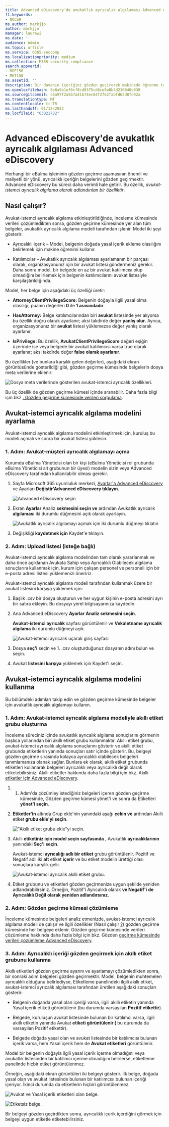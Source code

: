 ```yaml
---
title: Advanced eDiscovery'de avukatlık ayrıcalık algılaması Advanced eDiscovery
f1.keywords:
- NOCSH
ms.author: markjjo
author: markjjo
manager: laurawi
ms.date: ''
audience: Admin
ms.topic: article
ms.service: O365-seccomp
ms.localizationpriority: medium
ms.collection: M365-security-compliance
search.appverid:
- MOE150
- MET150
ms.assetid: ''
description: Bir davanın içeriğini gözden geçirerek makinede öğrenme tabanlı ayrıcalıklı içeriğin algılanması makinede kullanmak için avukatlık ayrıcalık algılama Advanced eDiscovery kullanın.
ms.openlocfilehash: 5e8a9e1ef0cf8cd8375cd6ce9a0b4d210840e838
ms.sourcegitcommit: c6a97f2a5b7a41b74ec84f2f62fabfd65d8fd92a
ms.translationtype: MT
ms.contentlocale: tr-TR
ms.lasthandoff: 01/12/2022
ms.locfileid: "63021732"
---
```

# <a name="set-up-attorney-client-privilege-detection-in-advanced-ediscovery"></a>Advanced eDiscovery'de avukatlık ayrıcalık algılaması Advanced eDiscovery

Herhangi bir eBulma işleminin gözden geçirme aşamasının önemli ve maliyetli bir yönü, ayrıcalıklı içeriğin belgelerini gözden geçirmektir. Advanced eDiscovery bu süreci daha verimli hale getirir. Bu özellik, *avukat-istemci ayrıcalık algılama olarak adlandırılan bir özelliktir*.

## <a name="how-does-it-work"></a>Nasıl çalışır?

Avukat-istemci ayrıcalık algılama etkinleştirildiğinde, inceleme kümesinde verileri çözümledikten sonra, gözden geçirme kümesinde yer alan tüm belgeler, avukatlık [](analyzing-data-in-review-set.md) ayrıcalık algılama modeli tarafından işlenir. Model iki şeyi gösterir:

- Ayrıcalıklı içerik – Model, belgenin doğada yasal içerik ekleme olasılığını belirlemek için makine öğrenimi kullanır.

- Katılımcılar – Avukatlık ayrıcalık algılaması ayarlamanın bir parçası olarak, organizasyonunız için bir avukat listesi göndermeniz gerekir. Daha sonra model, bir belgede en az bir avukat katılımcısı olup olmadığını belirlemek için belgenin katılımcılarını avukat listesiyle karşılaştırıldığında.

Model, her belge için aşağıdaki üç özelliği üretir:

- **AttorneyClientPrivilegeScore:** Belgenin doğayla ilgili yasal olma olasılığı; puanın değerleri **0** ile **1 arasındadır**.

- **HasAttorney:** Belge katılımcılarından biri **avukat** listesinde yer alıyorsa bu özellik doğru olarak ayarlanır; aksi takdirde değer **yanlış olur**. Ayrıca, organizasyonunız bir **avukat** listesi yüklemezse değer yanlış olarak ayarlanır.

- **IsPrivilege:** Bu özellik, **AvukatClientPrivilegeScore** değeri eşiğin üzerinde ise veya belgede bir avukat katılımcısı  varsa true olarak ayarlanır; aksi takdirde değer **false olarak ayarlanır**.

Bu özellikler (ve bunlara karşılık gelen değerler), aşağıdaki ekran görüntüsünde gösterildiği gibi, gözden geçirme kümesinde belgelerin dosya meta verilerine eklenir:

![Dosya meta verilerinde gösterilen avukat-istemci ayrıcalık özellikleri.](../media/AeDAttorneyClientPrivilegeMetadata.png)

Bu üç özellik de gözden geçirme kümesi içinde aranabilir. Daha fazla bilgi için bkz [. Gözden geçirme kümesinde verileri sorgulama](review-set-search.md).

## <a name="set-up-the-attorney-client-privilege-detection-model"></a>Avukat-istemci ayrıcalık algılama modelini ayarlama

Avukat-istemci ayrıcalık algılama modelini etkinleştirmek için, kuruluş bu modeli açmalı ve sonra bir avukat listesi yüklesin.

### <a name="step-1-turn-on-attorney-client-privilege-detection"></a>1. Adım: Avukat-müşteri ayrıcalık algılamayı açma

Kurumda eBulma Yöneticisi olan bir kişi (eBulma Yöneticisi rol grubunda eBulma Yöneticisi alt grubunun bir üyesi) modelin sizin veya Advanced eDiscovery tarafından kullanılabilir olması gerekir.

1. Sayfa Microsoft 365 uyumluluk merkezi, [Ayarlar'a Advanced eDiscovery](https://go.microsoft.com/fwlink/p/?linkid=2173764) ve Ayarları **Değiştir'Advanced eDiscovery tıklayın**.

   ![Advanced eDiscovery seçin](..\media\HistoricalVersions1.png)

2. Ekran **Ayarlar** Analiz **sekmesini seçin ve** ardından Avukatlık ayrıcalık **algılaması** iki durumlu düğmesini açık olarak ayarlayın.

   ![Avukatlık ayrıcalık algılamayı açmak için iki durumlu düğmeyi tıklatın](..\media\TurnOnAttorneyClientPrivilegeDetection.png)

3. Değişikliği **kaydetmek için** Kaydet'e tıklayın.

### <a name="step-2-upload-a-list-of-attorneys-optional"></a>2. Adım: Upload listesi (isteğe bağlı)

Avukat-istemci ayrıcalık algılama modelinden tam olarak yararlanmak ve daha önce açıklanan Avukata Sahip veya  Ayrıcalıklı Olabilecek algılama  sonuçlarını kullanmak için, kurum için çalışan personel ve personeli için bir e-posta adresi listesi yüklemenizi öneririz.

Avukat-istemci ayrıcalık algılama modeli tarafından kullanmak üzere bir avukat listesini karşıya yüklemek için:

1. Başlık .csv bir dosya oluşturun ve her uygun kişinin e-posta adresini ayrı bir satıra ekleyin. Bu dosyayı yerel bilgisayarınıza kaydedin.

2. Ana Advanced eDiscovery **Ayarlar** **Analiz sekmesini seçin**.

   **Avukat-istemci ayrıcalık** sayfası görüntülenir ve **Vekaletname ayrıcalık algılama** iki durumlu düğmeyi açık.

   ![Avukat-istemci ayrıcalık uçarak giriş sayfası](..\media\AeDUploadAttorneyList1.png)

3. Dosya **seç'i** seçin ve 1. .csv oluşturduğunuz dosyanın adını bulun ve seçin.

4. Avukat **listesini karşıya** yüklemek için Kaydet'i seçin.

## <a name="use-the-attorney-client-privilege-detection-model"></a>Avukat-istemci ayrıcalık algılama modelini kullanma

Bu bölümdeki adımları takip edin ve gözden geçirme kümesinde belgeler için avukatlık ayrıcalık algılamayı kullanın.

### <a name="step-1-create-a-smart-tag-group-with-attorney-client-privilege-detection-model"></a>1. Adım: Avukat-istemci ayrıcalık algılama modeliyle akıllı etiket grubu oluşturma

İnceleme süreciniz içinde avukatlık ayrıcalık algılama sonuçlarını görmenin başlıca yollarından biri akıllı etiket grubu kullanmaktır. Akıllı etiket grubu, avukat-istemci ayrıcalık algılama sonuçlarını gösterir ve akıllı etiket grubunda etiketlerin yanında sonuçları satır içinde gösterir. Bu, belgeyi gözden geçirme sırasında kolayca ayrıcalıklı olabilecek belgeleri tanımlamanıza olanak sağlar. Bunlara ek olarak, akıllı etiket grubunda etiketleri kullanarak belgeleri ayrıcalıklı veya ayrıcalıklı değil olarak etiketebilirsiniz. Akıllı etiketler hakkında daha fazla bilgi için bkz. Akıllı [etiketler için Advanced eDiscovery](smart-tags.md).

1. 1. Adım'da çözümley istediğiniz belgeleri içeren gözden geçirme kümesinde, Gözden geçirme  kümesi yönet'i ve sonra da Etiketleri **yönet'i seçin**.

2. **Etiketler'in** altında Grup ekle'nin yanındaki aşağı **çekin ve** ardından Akıllı etiket **grubu ekle'yi seçin**.

   !["Akıllı etiket grubu ekle"yi seçin.](../media/AeDCreateSmartTag.png)

3. Akıllı **etiketiniz için model seçin sayfasında** , Avukatlık **ayrıcalıklarının** yanındaki **Seç'i seçin**.

   Avukat-istemci **ayrıcalığı adlı bir etiket** grubu görüntülenir. Pozitif ve Negatif adlı iki **alt** etiket **içerir** ve bu etiket modelin ürettiği olası sonuçlara karşılık gelir.

   ![Avukat-istemci ayrıcalık akıllı etiket grubu.](../media/AeDAttorneyClientSmartTagGroup.png)

3. Etiket grubunu ve etiketleri gözden geçirmenize uygun şekilde yeniden adlandırabilirsiniz. Örneğin, Pozitif'i Ayrıcalıklı olarak **ve Negatif'i** **de Ayrıcalıklı** **Değil** **olarak yeniden adlandırsınız**.

### <a name="step-2-analyze-a-review-set"></a>2. Adım: Gözden geçirme kümesi çözümleme

İnceleme kümesinde belgeleri analiz etmenizde, avukat-istemci ayrıcalık algılama modeli de çalışır ve ilgili özellikler (Nasıl çalışır [?](#how-does-it-work)) gözden geçirme kümesinde her belgeye eklenir. Gözden geçirme kümesinde verileri çözümleme hakkında daha fazla bilgi için bkz. Gözden [geçirme kümesinde verileri çözümleme Advanced eDiscovery](analyzing-data-in-review-set.md).

### <a name="step-3-use-the-smart-tag-group-for-review-of-privileged-content"></a>3. Adım: Ayrıcalıklı içeriği gözden geçirmek için akıllı etiket grubunu kullanma

Akıllı etiketleri gözden geçirme ayarını ve ayarlamayı çözümledikten sonra, bir sonraki adım belgeleri gözden geçirmektir. Model, belgenin muhtemelen ayrıcalıklı olduğunu belirlediyse, Etiketleme panelindeki ilgili akıllı etiket,  avukat-istemci ayrıcalık algılaması tarafından üretilen aşağıdaki sonuçları gösterir:

- Belgenin doğanda yasal olan içeriği varsa, ilgili akıllı etiketin yanında Yasal  içerik etiketi görüntülenir (bu durumda varsayılan **Pozitif etikettir**).

- Belgede, kuruluşun avukat listesinde bulunan bir katılımcı varsa, ilgili akıllı etiketin yanında Avukat **etiketi görüntülenir (** bu durumda da varsayılan Pozitif etikettir).

- Belgede doğada yasal olan ve avukat listesinde bir katılımcısı  bulunan içerik varsa, hem Yasal içerik hem de **Avukat etiketleri** görüntülenir. 

Model bir belgenin doğayla ilgili yasal içerik içerme olmadığını veya avukatlık listesinden bir katılımcı içerme olmadığını belirlerse, etiketleme panelinde hiçbir etiket görüntülenmez.

Örneğin, aşağıdaki ekran görüntüleri iki belgeyi gösterir. İlk belge, doğada yasal olan ve avukat listesinde bulunan bir katılımcısı bulunan içeriği içeriyor. İkinci durumda da etiketlerin hiçbiri görüntülenmez.

![Avukat ve Yasal içerik etiketleri olan belge.](../media/AeDTaggingPanelLegalContentAttorney.png)

![Etiketsiz belge.](../media/AeDTaggingPanelNegative.png)

Bir belgeyi gözden geçirdikten sonra, ayrıcalıklı içerik içerdiğini görmek için belgeyi uygun etiketle etiketebilirsiniz.
